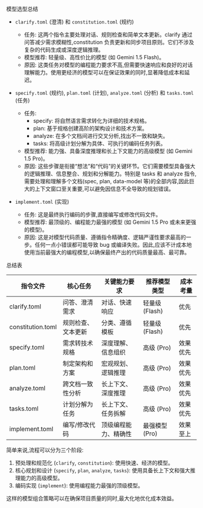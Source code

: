 模型选型总结

- `clarify.toml` (澄清) 和 `constitution.toml` (规约)

  - 任务: 这两个指令主要处理对话、规则检查和简单文本更新。clarify 通过问答减少需求模糊性,constitution
    负责更新和同步项目原则。它们不涉及复杂的代码生成或深度逻辑推理。
  - 模型推荐: 轻量级、高性价比的模型 (如 Gemini 1.5 Flash)。
  - 原因: 这类任务对模型的编程能力要求不高,但需要快速响应和良好的对话理解能力。使用更经济的模型可以在保证效果的同时,显著降低成本和延迟。

- `specify.toml` (规约), `plan.toml` (计划), `analyze.toml` (分析) 和 `tasks.toml` (任务)

  - 任务:
    - specify: 将自然语言需求转化为详细的技术规格。
    - plan: 基于规格创建高阶的架构设计和技术方案。
    - analyze: 在多个文档间进行交叉分析,找出不一致和缺失。
    - tasks: 将高级计划分解为具体、可执行的编码任务列表。
  - 模型推荐: 能力强、具备深度推理和长上下文能力的高级模型 (如 Gemini 1.5 Pro)。
  - 原因: 这些步骤是衔接“想法”和“代码”的关键环节。它们需要模型具备强大的逻辑推理、信息整合、规划和分解能力。特别是 tasks 和 analyze
    指令,需要处理和理解多个文档(spec, plan, data-model 等)的全部内容,因此巨大的上下文窗口至关重要,可以避免因信息不全导致的规划错误。

- `implement.toml` (实现)
  - 任务: 这是最终执行编码的步骤,直接编写或修改代码文件。
  - 模型推荐: 最顶级的、编程能力最强的模型 (如 Gemini 1.5 Pro 或未来更强的模型)。
  - 原因: 这是对模型代码质量、遵循指令精确度、逻辑严谨性要求最高的一步。任何一点小错误都可能导致 bug
    或编译失败。因此,应该不计成本地使用当前最强大的编程模型,以确保最终产出的代码质量最高、最可靠。

总结表

| 指令文件          | 核心任务           | 关键能力要求         | 推荐模型类型   | 成本考量 |
| ----------------- | ------------------ | -------------------- | -------------- | -------- |
| clarify.toml      | 问答、澄清需求     | 对话、快速响应       | 轻量级 (Flash) | 优先     |
| constitution.toml | 规则检查、文本更新 | 分类、遵循模板       | 轻量级 (Flash) | 优先     |
| specify.toml      | 需求转技术规格     | 深度理解、信息组织   | 高级 (Pro)     | 效果优先 |
| plan.toml         | 制定架构和方案     | 宏观规划、逻辑推理   | 高级 (Pro)     | 效果优先 |
| analyze.toml      | 跨文档一致性分析   | 长上下文、深度推理   | 高级 (Pro)     | 效果优先 |
| tasks.toml        | 计划分解为任务     | 长上下文、任务拆解   | 高级 (Pro)     | 效果优先 |
| implement.toml    | 编写/修改代码      | 顶级编程能力、精确性 | 最强模型 (Pro) | 效果至上 |

简单来说,流程可以分为三个阶段:

1.  预处理和规范化 (`clarify`, `constitution`): 使用快速、经济的模型。
2.  核心规划和设计 (`specify`, `plan`, `analyze`, `tasks`): 使用具备长上下文和强大推理能力的高级模型。
3.  编码实现 (`implement`): 使用编程能力最强的顶级模型。

这样的模型组合策略可以在确保项目质量的同时,最大化地优化成本效益。
